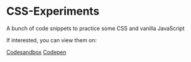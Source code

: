 # CSS-Experiments

A bunch of code snippets to practice some CSS and vanilla JavaScript

If interested, you can view them on:

[Codesandbox](https://codesandbox.io/u/SamyZog)
[Codepen](https://codepen.io/samyzog)
